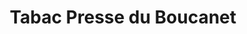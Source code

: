 ---
title: "Tabac Presse du Boucanet"
url: /le-grau-du-roi/tabac-presse-du-boucanet/
shop: marchand de journaux
---